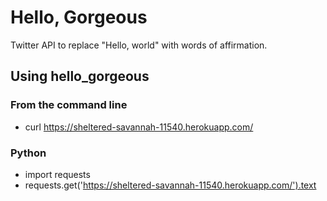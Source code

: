 # Hello, Gorgeous
Twitter API to replace "Hello, world" with words of affirmation.

## Using hello_gorgeous

### From the command line

* curl https://sheltered-savannah-11540.herokuapp.com/

### Python

* import requests
* requests.get('https://sheltered-savannah-11540.herokuapp.com/').text